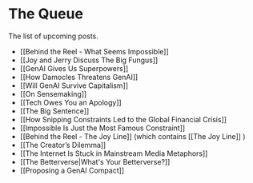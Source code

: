 # The Queue

The list of upcoming posts. 

- [[Behind the Reel - What Seems Impossible]] 
- [[Joy and Jerry Discuss The Big Fungus]] 
- [[GenAI Gives Us Superpowers]] 
- [[How Damocles Threatens GenAI]] 
- [[Will GenAI Survive Capitalism]] 
- [[On Sensemaking]] 
- [[Tech Owes You an Apology]] 
- [[The Big Sentence]] 
- [[How Snipping Constraints Led to the Global Financial Crisis]] 
- [[Impossible Is Just the Most Famous Constraint]] 
- [[Behind the Reel - The Joy Line]] (which contains [[The Joy Line]] ) 
- [[The Creator’s Dilemma]] 
- [[The Internet Is Stuck in Mainstream Media Metaphors]] 
- [[The Betterverse|What's Your Betterverse?]] 
- [[Proposing a GenAI Compact]] 